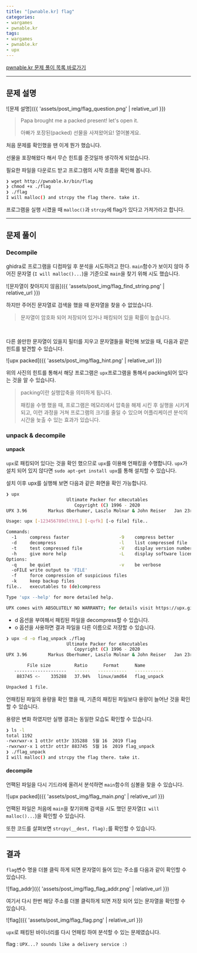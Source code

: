 ```yaml
---
title: "[pwnable.kr] flag"
categories:
- wargames
- pwnable.kr
tags:
- wargames
- pwnable.kr
- upx
---
```


[pwnable.kr 문제 풀이 목록 바로가기](/categories/pwnable-kr)


---

## 문제 설명

![문제 설명]({{ 'assets/post_img/flag_question.png' | relative_url }})

> Papa brought me a packed present! let's open it.
> 
> 아빠가 포장된(packed) 선물을 사져왔어요! 열어볼게요.
> 

처음 문제를 확인했을 땐 이게 뭔가 했습니다. 

선물을 포장해왔다 해서 무슨 힌트를 준것일까 생각하게 되었습니다.


필요한 파일을 다운로드 받고 프로그램의 시작 흐름을 확인해 봅니다.

```bash
❯ wget http://pwnable.kr/bin/flag
❯ chmod +x ./flag
❯ ./flag
I will malloc() and strcpy the flag there. take it.
```

프로그램을 실행 시켰을 때 `malloc()`과 `strcpy`에 flag가 있다고 가져가라고 합니다.

---

## 문제 풀이

### Decompile

ghidra로 프로그램을 디컴파일 후 분석을 시도하려고 한다.
`main`함수가 보이지 않아 주어진 문자열 (`I will malloc()...`)을 기준으로 `main`을 찾기 위해 시도 했습니다.

![문자열이 찾아지지 않음]({{ 'assets/post_img/flag_find_string.png' | relative_url }})

하지만 주어진 문자열로 검색을 했을 때 문자열을 찾을 수 없었습니다.

> 문자열이 암호화 되어 저장되어 있거나 패킹되어 있을 확률이 높습니다.

<br>

다른 쓸만한 문자열이 있을지 필터를 지우고 문자열들을 확인해 보았을 때, 다음과 같은 힌트를 발견할 수 있습니다.

![upx packed]({{ 'assets/post_img/flag_hint.png' | relative_url }})

위의 사진의 힌트를 통해서 해당 프로그램은 `upx`프로그램을 통해서 packing되어 있다는 것을 알 수 있습니다.


> packing이란 실행압축을 의미하게 됩니다.
> 
> 패킹을 수행 했을 때, 프로그램은 메모리에서 압축을 해제 시킨 후 실행을 시키게 되고, 
> 이런 과정을 거쳐 프로그램의 크기를 줄일 수 있으며 어플리케이션 분석의 시간을 늦출 수 있는 효과가 있습니다.
>

### unpack & decompile

#### unpack

`upx`로 패킹되어 있다는 것을 확인 했으므로 `upx`를 이용해 언패킹을 수행합니다.
`upx`가 설치 되어 있지 않다면 `sudo apt-get install upx`를 통해 설치할 수 있습니다.

설치 이후 upx를 실행해 보면 다음과 같은 화면을 확인 가능합니다.

```bash
❯ upx
                       Ultimate Packer for eXecutables
                          Copyright (C) 1996 - 2020
UPX 3.96        Markus Oberhumer, Laszlo Molnar & John Reiser   Jan 23rd 2020

Usage: upx [-123456789dlthVL] [-qvfk] [-o file] file..

Commands:
  -1     compress faster                   -9    compress better
  -d     decompress                        -l    list compressed file
  -t     test compressed file              -V    display version number
  -h     give more help                    -L    display software license
Options:
  -q     be quiet                          -v    be verbose
  -oFILE write output to 'FILE'
  -f     force compression of suspicious files
  -k     keep backup files
file..   executables to (de)compress

Type 'upx --help' for more detailed help.

UPX comes with ABSOLUTELY NO WARRANTY; for details visit https://upx.github.io
```

- d 옵션을 부여해서 패킹된 파일을 decompress할 수 있습니다.
- o 옵션을 사용하면 결과 파일을 다른 이름으로 저장할 수 있습니다.

```bash
❯ upx -d -o flag_unpack ./flag
                       Ultimate Packer for eXecutables
                          Copyright (C) 1996 - 2020
UPX 3.96        Markus Oberhumer, Laszlo Molnar & John Reiser   Jan 23rd 2020

        File size         Ratio      Format      Name
   --------------------   ------   -----------   -----------
    883745 <-    335288   37.94%   linux/amd64   flag_unpack

Unpacked 1 file.
```

언패킹된 파일의 용량을 확인 했을 때, 기존의 패킹된 파일보다 용량이 늘어난 것을 확인할 수 있습니다.

용량은 변화 하였지만 실행 결과는 동일한 모습도 확인할 수 있습니다.
```bash
❯ ls -l
total 1192
-rwxrwxr-x 1 ott3r ott3r 335288  5월 16  2019 flag
-rwxrwxr-x 1 ott3r ott3r 883745  5월 16  2019 flag_unpack
❯ ./flag_unpack
I will malloc() and strcpy the flag there. take it.
```

#### decompile

언팩된 파일을 다시 기드라에 올려서 분석하면 `main`함수의 심볼을 찾을 수 있습니다.

![upx packed]({{ 'assets/post_img/flag_main.png' | relative_url }})

언팩된 파일은 처음에 `main`을 찾기위해 검색을 시도 했던 문자열(`I will malloc()...`)을 확인할 수 있습니다.

또한 코드를 살펴보면 `strcpy(__dest, flag);`를 확인할 수 있습니다.


---


## 결과

`flag`변수 명을 더블 클릭 하게 되면 문자열이 들어 있는 주소를 다음과 같이 확인할 수 있습니다.

![flag_addr]({{ 'assets/post_img/flag_flag_addr.png' | relative_url }})

여기서 다시 한번 해당 주소를 더블 클릭하게 되면 저장 되어 있는 문자열을 확인할 수 있습니다.

![flag]({{ 'assets/post_img/flag_flag.png' | relative_url }})

`upx`로 패킹된 바이너리를 다시 언패킹 하여 분석할 수 있는 문제였습니다.

flag : `UPX...? sounds like a delivery service :)`
